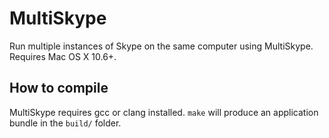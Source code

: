 # MultiSkype

Run multiple instances of Skype on the same computer using MultiSkype. Requires Mac OS X 10.6+.

## How to compile

MultiSkype requires gcc or clang installed. `make` will produce an application bundle in the `build/` folder.

